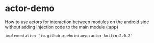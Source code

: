 # actor-demo
How to use actors for interaction between modules on the android side without adding injection code to the main module (:app)

```
implementation 'io.github.xuehuiniaoyu:actor-kotlin:2.0.2'
```
